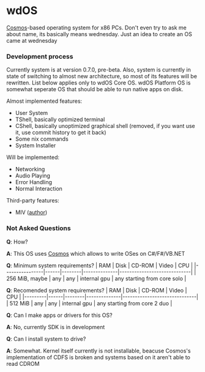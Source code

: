 # wdOS
[Cosmos](https://github.com/CosmosOS/Cosmos)-based operating system for x86 PCs. 
Don't even try to ask me about name, its basically means wednesday. Just an idea 
to create an OS came at wednesday

### Development process
Currently system is at version 0.7.0, pre-beta. Also, system is currently in state 
of switching to almost new architecture, so most of its features will be rewritten. 
List below applies only to wdOS Core OS. wdOS Platform OS is somewhat seperate OS 
that should be able to run native apps on disk.

Almost implemented features:
- User System
- TShell, basically optimized terminal
- CShell, basically unoptimized graphical shell (removed, if you want use it, use 
commit history to get it back)
- Some nix commands
- System Installer

Will be implemented:
- Networking
- Audio Playing
- Error Handling
- Normal Interaction

Third-party features:
- MIV ([author](https://github.com/bartashevich))

### Not Asked Questions
**Q**: How?

**A**: This OS uses [Cosmos](https://github.com/CosmosOS/Cosmos) which allows to write OSes on C#/F#/VB.NET


**Q**: Minimum system requirements?
| RAM            | Disk | CD-ROM | Video        | CPU                         |
|----------------|------|--------|--------------|-----------------------------|
| 256 MiB, maybe | any  | any    | internal gpu | any starting from core solo |


**Q**: Recomended system requirements?
| RAM     | Disk | CD-ROM | Video        | CPU                          |
|---------|------|--------|--------------|------------------------------|
| 512 MiB | any  | any    | internal gpu | any starting from core 2 duo |


**Q**: Can I make apps or drivers for this OS?

**A**: No, currently SDK is in development


**Q**: Can I install system to drive?

**A**: Somewhat. Kernel itself currently is not installable, beacuse Cosmos's implementation of CDFS is
broken and systems based on it aren't able to read CDROM